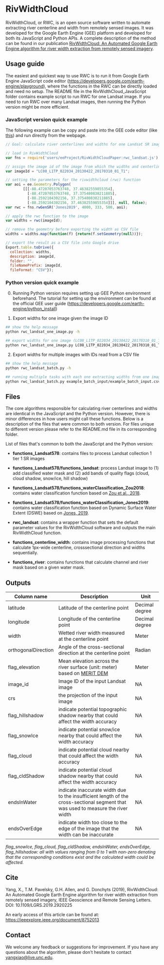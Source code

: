 # RivWidthCloud

RivWidthCloud, or RWC, is an open source software written to automate extracting river centerline and width from remotely sensed images. It was developed for the Google Earth Engine (GEE) platform and developed for both its JavaScript and Python APIs. A complete description of the method can be found in our publication [RivWidthCloud: An Automated Google Earth Engine algorithm for river width extraction from remotely sensed imagery](https://ieeexplore.ieee.org/document/8752013).

## Usage guide

The easiest and quickest way to use RWC is to run it from Google Earth Engine JavaScript code editor (https://developers.google.com/earth-engine/playground), where the functions in the RWC can be directly loaded and need no setup. The README file in the RivWidthCloud_JavaScript folder contains example script to run RWC for one Landsat image. If you need to run RWC over many Landsat images, then running the Python version might be more efficient.

### JavaScript version quick example

The following example can be copy and paste into the GEE code editor (like [this](https://code.earthengine.google.com/93f54ac8c4934db40e3be03e249e879d)) and run directly from the webpage.

```JavaScript
// Goal: calculate river centerlines and widths for one Landsat SR image (LC08_L1TP_022034_20130422_20170310_01_T1)

// load in RivWidthCloud
var fns = require('users/eeProject/RivWidthCloudPaper:rwc_landsat.js');

// assign the image id of the image from which the widths and centerline will be extracted
var imageId = "LC08_L1TP_022034_20130422_20170310_01_T1";

// setting the parameters for the rivwidthcloud (rwc) function
var aoi = ee.Geometry.Polygon(
        [[[-88.47207053763748, 37.46382559855354],
          [-88.47207053763748, 37.375480838211885],
          [-88.2592104302156, 37.375480838211885],
          [-88.2592104302156, 37.46382559855354]]], null, false);
var rwc = fns.rwGenSR('Jones2019', 4000, 333, 500, aoi);

// apply the rwc function to the image
var widths = rwc(imageId);

// remove the geometry before exporting the width as CSV file
widths = widths.map(function(f) {return(f.setGeometry(null))});

// export the result as a CSV file into Google drive
Export.table.toDrive({
  collection: widths,
  description: imageId,
  folder: "",
  fileNamePrefix: imageId,
  fileFormat: "CSV"});
```

### Python version quick example

0. Running Python version requires setting up GEE Python environment beforehand. The tutorial for setting up the environment can be found at the official GEE user guide (https://developers.google.com/earth-engine/python_install)

1. Export widths for one image given the image ID
```bash
## show the help message
python rwc_landsat_one_image.py -h

## export widths for one image (LC08_L1TP_022034_20130422_20170310_01_T1) as shp file
python rwc_landsat_one_image.py LC08_L1TP_022034_20130422_20170310_01_T1 -f shp
```

2. Export widths for multiple images with IDs read from a CSV file
```bash
## show the help message
python rwc_landsat_batch.py -h

## running multiple tasks with each one extracting widths from one image
python rwc_landsat_batch.py example_batch_input/example_batch_input.csv
```

## Files

The core algorithms responsible for calculating river centerlines and widths are identical in the JavaScript and the Python version. However, there is minor differences in how users might call these functions. Below is a description of the files that were common to both version. For files unique to different version please refer to the README.md file in its corresponding folder.

List of files that's common to both the JavaScript and the Python version:
* __functions_Landsat578__: contains files to process Landsat collection 1 tier 1 SR images
* __functions_Landsat578/functions_landsat__: process Landsat image to (1) add classified water mask and (2) add bands of quality flags (cloud, cloud shadow, snow/ice, hill shadow)
* __functions_Landsat578/functions_waterClassification_Zou2018__: contains water classification function based on [Zou et al., 2018](https://doi.org/10.1073/pnas.1719275115).
* __functions_Landsat578/functions_waterClassification_Jones2019__: contains water classification function based on Dynamic Surface Water Extent (DSWE) based on [Jones, 2019](https://doi.org/10.3390/rs11040374).
* __rwc_landsat__: contains a wrapper function that sets the default parameter values for the RivWidthCloud software and outputs the main RivWidthCloud function.

* __functions_centerline_width__: contains image processing functions that calculate 1px-wide centerline, crosssectional direction and widths sequentially.
* __functions_river__: contains functions that calculate channel and river mask based on a given water mask.

## Outputs

Column name|Description|Unit
-------|---------|---------
latitude|Latitude of the centerline point|Decimal degree
longitude|Longitude of the centerline point|Decimal degree
width|Wetted river width measured at the centerline point|Meter
orthogonalDirection|Angle of the cross-sectional direction at the centerline point|Radian
flag_elevation|Mean elevation across the river surface (unit: meter) based on [MERIT DEM](http://hydro.iis.u-tokyo.ac.jp/~yamadai/MERIT_DEM/)|Meter
image_id|Image ID of the input Landsat image|NA
crs|the projection of the input image|NA
flag_hillshadow|indicate potential topographic shadow nearby that could affect the width accuracy|NA
flag_snowIce|indicate potential snow/ice nearby that could affect the width accuracy|NA
flag_cloud|indicate potential cloud nearby that could affect the width accuracy|NA
flag_cldShadow|indicate potential cloud shadow nearby that could affect the width accuracy|NA
endsInWater|indicate inaccurate width due to the insufficient length of the cross-sectional segment that was used to measure the river width|NA
endsOverEdge|indicate width too close to the edge of the image that the width can be inaccurate|NA

_flag_snowIce, flag_cloud, flag_cldShadow, endsInWater, endsOverEdge, flag_hillshadow: all with values ranging from 0 to 1 with non-zero denoting that the corresponding conditions exist and the calculated width could be affected._

## Cite

Yang, X., T.M. Pavelsky, G.H. Allen, and G. Donchyts (2019), RivWidthCloud: An Automated Google Earth Engine algorithm for river width extraction from remotely sensed imagery, IEEE Geoscience and Remote Sensing Letters. DOI: 10.1109/LGRS.2019.2920225

An early access of this article can be found at: https://ieeexplore.ieee.org/document/8752013

## Contact

We welcome any feedback or suggestions for improvement. If you have any questions about the algorithm, please don't hesitate to contact yangxiao@live.unc.edu.

